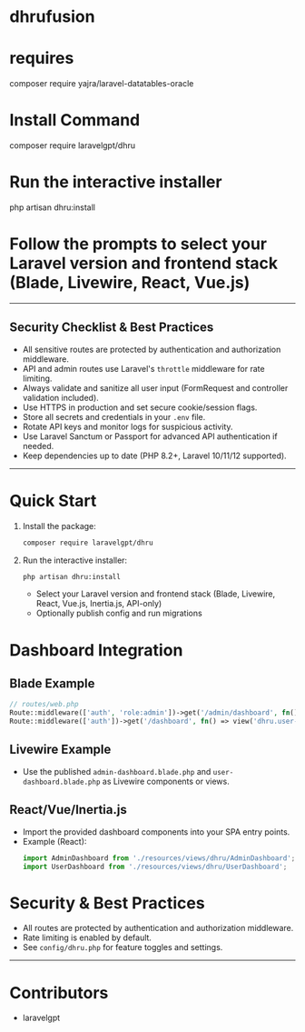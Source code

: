 # dhrufusion

# requires
composer require yajra/laravel-datatables-oracle
# Install Command
composer require laravelgpt/dhru

# Run the interactive installer
php artisan dhru:install

# Follow the prompts to select your Laravel version and frontend stack (Blade, Livewire, React, Vue.js)

---

## Security Checklist & Best Practices

- All sensitive routes are protected by authentication and authorization middleware.
- API and admin routes use Laravel's `throttle` middleware for rate limiting.
- Always validate and sanitize all user input (FormRequest and controller validation included).
- Use HTTPS in production and set secure cookie/session flags.
- Store all secrets and credentials in your `.env` file.
- Rotate API keys and monitor logs for suspicious activity.
- Use Laravel Sanctum or Passport for advanced API authentication if needed.
- Keep dependencies up to date (PHP 8.2+, Laravel 10/11/12 supported).

---

# Quick Start

1. Install the package:
   ```bash
   composer require laravelgpt/dhru
   ```
2. Run the interactive installer:
   ```bash
   php artisan dhru:install
   ```
   - Select your Laravel version and frontend stack (Blade, Livewire, React, Vue.js, Inertia.js, API-only)
   - Optionally publish config and run migrations

# Dashboard Integration

## Blade Example
```php
// routes/web.php
Route::middleware(['auth', 'role:admin'])->get('/admin/dashboard', fn() => view('dhru.admin-dashboard'));
Route::middleware(['auth'])->get('/dashboard', fn() => view('dhru.user-dashboard'));
```

## Livewire Example
- Use the published `admin-dashboard.blade.php` and `user-dashboard.blade.php` as Livewire components or views.

## React/Vue/Inertia.js
- Import the provided dashboard components into your SPA entry points.
- Example (React):
  ```jsx
  import AdminDashboard from './resources/views/dhru/AdminDashboard';
  import UserDashboard from './resources/views/dhru/UserDashboard';
  ```

# Security & Best Practices
- All routes are protected by authentication and authorization middleware.
- Rate limiting is enabled by default.
- See `config/dhru.php` for feature toggles and settings.

---

# Contributors

- laravelgpt
